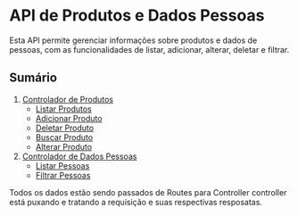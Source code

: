 # API de Produtos e Dados Pessoas

Esta API permite gerenciar informações sobre produtos e dados de pessoas, com as funcionalidades de listar, adicionar, alterar, deletar e filtrar.

## Sumário

1. [Controlador de Produtos](#controlador-de-produtos)
    - [Listar Produtos](#listar-produtos)
    - [Adicionar Produto](#adicionar-produto)
    - [Deletar Produto](#deletar-produto)
    - [Buscar Produto](#buscar-produto)
    - [Alterar Produto](#alterar-produto)
2. [Controlador de Dados Pessoas](#controlador-de-dados-pessoas)
    - [Listar Pessoas](#listar-pessoas)
    - [Filtrar Pessoas](#filtrar-pessoas)

Todos os dados estão sendo passados de Routes para Controller 
controller está puxando e tratando a requisição e suas respectivas resposatas.
